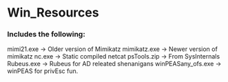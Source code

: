 # Win_Resources

### Includes the following:
mimi21.exe -> Older version of Mimikatz
mimikatz.exe -> Newer version of mimikatz
nc.exe -> Static compiled netcat
psTools.zip -> From SysInternals
Rubeus.exe -> Rubeus for AD releated shenanigans
winPEASany_ofs.exe -> winPEAS for privEsc fun.
